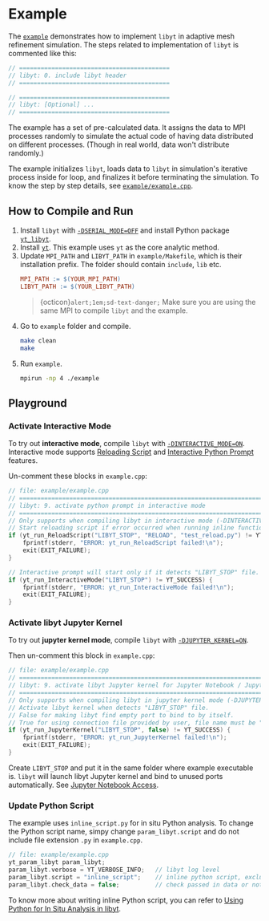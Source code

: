 # Example

The [`example`](https://github.com/yt-project/libyt/blob/main/example) demonstrates how to implement `libyt` in adaptive mesh refinement simulation.
The steps related to implementation of `libyt` is commented like this:
```c++
// ==========================================
// libyt: 0. include libyt header
// ==========================================

// ==========================================
// libyt: [Optional] ...
// ==========================================
```

The example has a set of pre-calculated data.
It assigns the data to MPI processes randomly to simulate the actual code of having data distributed on different processes. (Though in real world, data won't distribute randomly.) 

The example initializes `libyt`, loads data to `libyt` in simulation's iterative process inside for loop, and finalizes it before terminating the simulation. To know the step by step details, see [`example/example.cpp`](https://github.com/yt-project/libyt/blob/main/example/example.cpp).


## How to Compile and Run

1. Install `libyt` with [`-DSERIAL_MODE=OFF`](./how-to-install.md#-dserial_mode-off) and install Python package [`yt_libyt`](./how-to-install.md#yt_libyt).
2. Install [`yt`](https://yt-project.org/). This example uses `yt` as the core analytic method.
3. Update `MPI_PATH` and `LIBYT_PATH` in `example/Makefile`, which is their installation prefix. The folder should contain `include`, `lib` etc.
   ```makefile
   MPI_PATH := $(YOUR_MPI_PATH)
   LIBYT_PATH := $(YOUR_LIBYT_PATH)
   ```
   > {octicon}`alert;1em;sd-text-danger;` Make sure you are using the same MPI to compile `libyt` and the example.
4. Go to `example` folder and compile.
   ```bash
   make clean
   make
   ```
5. Run `example`.
   ```bash
   mpirun -np 4 ./example
   ```

## Playground

### Activate Interactive Mode

To try out **interactive mode**, compile `libyt` with [`-DINTERACTIVE_MODE=ON`](./how-to-install.md#-dinteractive_mode-off).
Interactive mode supports [Reloading Script](./in-situ-python-analysis/reloading-script.md#reloading-script) and [Interactive Python Prompt](./in-situ-python-analysis/interactive-python-prompt.md#interactive-python-prompt) features.

Un-comment these blocks in `example.cpp`:
```c++
// file: example/example.cpp
// =======================================================================================================
// libyt: 9. activate python prompt in interactive mode
// =======================================================================================================
// Only supports when compiling libyt in interactive mode (-DINTERACTIVE_MODE)
// Start reloading script if error occurred when running inline functions, or it detects "LIBYT_STOP" file.
if (yt_run_ReloadScript("LIBYT_STOP", "RELOAD", "test_reload.py") != YT_SUCCESS) {
    fprintf(stderr, "ERROR: yt_run_ReloadScript failed!\n");
    exit(EXIT_FAILURE);
}

// Interactive prompt will start only if it detects "LIBYT_STOP" file.
if (yt_run_InteractiveMode("LIBYT_STOP") != YT_SUCCESS) {
    fprintf(stderr, "ERROR: yt_run_InteractiveMode failed!\n");
    exit(EXIT_FAILURE);
}
```

### Activate libyt Jupyter Kernel

To try out **jupyter kernel mode**, compile `libyt` with [`-DJUPYTER_KERNEL=ON`](./how-to-install.md#-djupyter_kernel-off).

Then un-comment this block in `example.cpp`:
```c++
// file: example/example.cpp
// =======================================================================================================
// libyt: 9. activate libyt Jupyter kernel for Jupyter Notebook / JupyterLab access
// =======================================================================================================
// Only supports when compiling libyt in jupyter kernel mode (-DJUPYTER_KERNEL)
// Activate libyt kernel when detects "LIBYT_STOP" file.
// False for making libyt find empty port to bind to by itself.
// True for using connection file provided by user, file name must be "libyt_kernel_connection.json".
if (yt_run_JupyterKernel("LIBYT_STOP", false) != YT_SUCCESS) {
    fprintf(stderr, "ERROR: yt_run_JupyterKernel failed!\n");
    exit(EXIT_FAILURE);
}
```

Create `LIBYT_STOP` and put it in the same folder where example executable is.
`libyt` will launch libyt Jupyter kernel and bind to unused ports automatically. See [Jupyter Notebook Access](./in-situ-python-analysis/jupyter-notebook/jupyter-notebook-access.md#jupyter-notebook-access).

### Update Python Script
The example uses `inline_script.py` for in situ Python analysis. 
To change the Python script name, simpy change `param_libyt.script` and do not include file extension `.py` in `example.cpp`. 

```c++
// file: example/example.cpp
yt_param_libyt param_libyt;
param_libyt.verbose = YT_VERBOSE_INFO;   // libyt log level
param_libyt.script = "inline_script";    // inline python script, excluding ".py"
param_libyt.check_data = false;          // check passed in data or not
```

To know more about writing inline Python script, you can refer to [Using Python for In Situ Analysis in libyt](./in-situ-python-analysis/index.md#using-python-for-in-situ-analysis-in-libyt).

